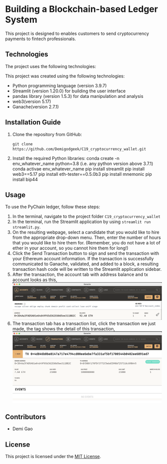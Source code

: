 # Building a Blockchain-based Ledger System

This project is designed to enables customers to send cryptocurrency payments to fintech professionals.

## Technologies

The project uses the following technologies:

This project was created using the following technologies:

- Python programming language (version 3.9.7)
- Streamlit (version 1.20.0) for building the user interface
- pandas library (version 1.5.3) for data manipulation and analysis
- web3(version 5.17)
- Ganache(version 2.7.1)


## Installation Guide

1. Clone the repository from GitHub:

    ```
    git clone https://github.com/Demigodgeek/C19_cryptocurrency_wallet.git
    ```

2. Install the required Python libraries:
conda create -n env_whatever_name python=3.8 (i.e. any python version above 3.7.1)
conda activae env_whatever_name
pip install streamlit
pip install web3==5.17
pip install eth-tester==0.5.0b3
pip install mnemonic
pip install bip44

## Usage

To use the PyChain ledger, follow these steps:

1. In the terminal, navigate to the project folder `C19_cryptocurrency_wallet`
2. In the terminal, run the Streamlit application by using `streamlit run streamlit.py`.
3. On the resulting webpage, select a candidate that you would like to hire from the appropriate drop-down menu. Then, enter the number of hours that you would like to hire them for. (Remember, you do not have a lot of ether in your account, so you cannot hire them for long!)
4. Click the Send Transaction button to sign and send the transaction with your Ethereum account information. If the transaction is successfully communicated to Ganache, validated, and added to a block, a resulting transaction hash code will be written to the Streamlit
application sidebar.
4. After the transaction, the account tab with address balance and tx account looks as this,  
![My Image](Images/account.png)
5. The transaction tab has a transaction list, click the transaction we just made, the tag shows the detail of this transaction,
![My Image](Images/transaction.png)

## Contributors

- Demi Gao

## License

This project is licensed under the [MIT License](https://opensource.org/licenses/MIT).